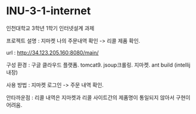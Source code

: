 # INU-3-1-internet
인천대학교 3학년 1학기 인터넷설계 과제

프로젝트 설명 : 지마켓 나의 주문내역 확인 -> 리콜 제품 확인.

url : http://34.123.205.160:8080/main/

구성 환경 : 구글 클라우드 플랫폼. tomcat9. jsoup크롤링. 지마켓. ant build (intellij 내장)

사용 방법 : 지마켓 로그인 -> 주문 내역 확인.

안타까운점 : 리콜 내역은 지마켓과 리콜 사이트간의 제품명이 통일되지 않아서 구현이 어려움.